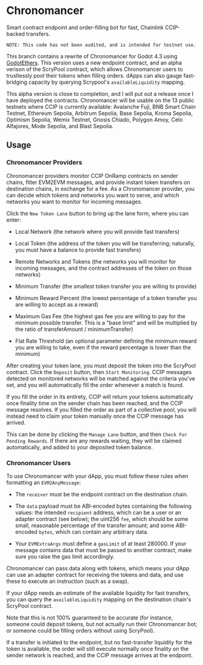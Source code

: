# Chronomancer
Smart contract endpoint and order-filling bot for fast, Chainlink CCIP-backed transfers.

`NOTE: This code has not been audited, and is intended for testnet use.`

This branch contains a rewrite of Chronomancer for Godot 4.3 using [GodotEthers](https://github.com/Cactoidal/GodotEthersV3).  This version uses a new endpoint contract, and an alpha verison of the ScryPool contract, which allows Chronomancer users to trustlessly pool their tokens when filling orders.  dApps can also gauge fast-bridging capacity by querying Scrypool's `availableLiquidity` mapping.

This alpha version is close to completion, and I will put out a release once I have deployed the contracts.  Chronomancer will be usable on the 13 public testnets where CCIP is currently available: Avalanche Fuji, BNB Smart Chain Testnet, Ethereum Sepolia, Arbitrum Sepolia, Base Sepolia, Kroma Sepolia, Optimism Sepolia, Wemix Testnet, Gnosis Chiado, Polygon Amoy, Celo Alfajores, Mode Sepolia, and Blast Sepolia.


## Usage

### Chronomancer Providers

Chronomancer providers monitor CCIP OnRamp contracts on sender chains, filter EVM2EVM messages, and provide instant token transfers on destination chains, in exchange for a fee.  As a Chronomancer provider, you can decide which tokens and networks you want to serve, and which networks you want to monitor for incoming messages.

Click the `New Token Lane` button to bring up the lane form, where you can enter:

* Local Network (the network where you will provide fast transfers)

* Local Token (the address of the token you will be transferring; naturally, you must have a balance to provide fast transfers)

* Remote Networks and Tokens (the networks you will monitor for incoming messages, and the contract addresses of the token on those networks)

* Minimum Transfer (the smallest token transfer you are willing to provide)

* Minimum Reward Percent (the lowest percentage of a token transfer you are willing to accept as a reward)

* Maximum Gas Fee (the highest gas fee you are willing to pay for the minimum possible transfer.  This is a "base limit" and will be multiplied by the ratio of transferAmount / minimumTransfer)

* Flat Rate Threshold (an optional parameter defining the minimum reward you are willing to take, even if the reward percentage is lower than the minimum)

After creating your token lane, you must deposit the token into the ScryPool contract.  Click the `Deposit` button, then `Start Monitoring`.  CCIP messages detected on monitored networks will be matched against the criteria you've set, and you will automatically fill the order whenever a match is found.

If you fill the order in its entirety, CCIP will return your tokens automatically once finality time on the sender chain has been reached, and the CCIP message resolves.  If you filled the order as part of a collective pool, you will instead need to claim your token manually once the CCIP message has arrived.

This can be done by clicking the `Manage Lane` button, and then `Check For Pending Rewards`.  If there are any rewards waiting, they will be claimed automatically, and added to your deposited token balance.


### Chronomancer Users

To use Chronomancer with your dApp, you must follow these rules when formatting an `EVM2AnyMessage`:

* The `receiver` must be the endpoint contract on the destination chain.

* The `data` payload must be ABI-encoded bytes containing the following values: the intended `recipient` address, which can be a user or an adapter contract (see below); the uint256 `fee`, which should be some small, reasonable percentage of the transfer amount; and some ABI-encoded `bytes`, which can contain any arbitrary data.

* Your `EVMExtraArgs` must define a `gasLimit` of at least 280000.  If your message contains data that must be passed to another contract, make sure you raise the gas limit accordingly.

Chronomancer can pass data along with tokens, which means your dApp can use an adapter contract for receiving the tokens and data, and use these to execute an instruction (such as a swap).

If your dApp needs an estimate of the available liquidity for fast transfers, you can query the `availableLiquidity` mapping on the destination chain's ScryPool contract.  

Note that this is not 100% guaranteed to be accurate (for instance, someone could deposit tokens, but not actually run their Chronomancer bot; or someone could be filling orders without using ScryPool).

If a transfer is initiated to the endpoint, but no fast-transfer liquidity for the token is available, the order will still execute normally once finality on the sender network is reached, and the CCIP message arrives at the endpoint.
